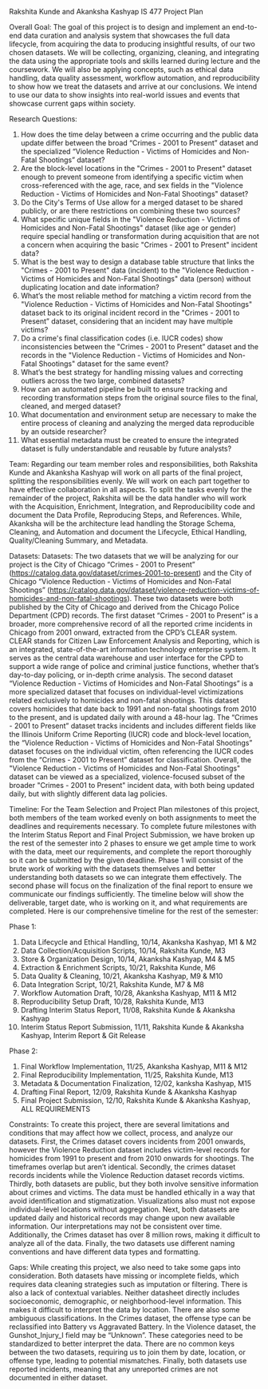 Rakshita Kunde and Akanksha Kashyap IS 477 Project Plan

Overall Goal: The goal of this project is to design and implement an end-to-end data curation and analysis system that showcases the full data lifecycle, from acquiring the data to producing insightful results, of our two chosen datasets. We will be collecting, organizing, cleaning, and integrating the data using the appropriate tools and skills learned during lecture and the coursework. We will also be applying concepts, such as ethical data handling, data quality assessment, workflow automation, and reproducibility to show how we treat the datasets and arrive at our conclusions. We intend to use our data to show insights into real-world issues and events that showcase current gaps within society. 

Research Questions:
1. How does the time delay between a crime occurring and the public data update differ between the broad “Crimes - 2001 to Present” dataset and the specialized “Violence Reduction - Victims of Homicides and Non-Fatal Shootings” dataset?
2. Are the block-level locations in the "Crimes - 2001 to Present" dataset enough to prevent someone from identifying a specific victim when cross-referenced with the age, race, and sex fields in the "Violence Reduction - Victims of Homicides and Non-Fatal Shootings" dataset?
3. Do the City's Terms of Use allow for a merged dataset to be shared publicly, or are there restrictions on combining these two sources?
4. What specific unique fields in the "Violence Reduction - Victims of Homicides and Non-Fatal Shootings" dataset (like age or gender) require special handling or transformation during acquisition that are not a concern when acquiring the basic "Crimes - 2001 to Present" incident data?
5. What is the best way to design a database table structure that links the "Crimes - 2001 to Present" data (incident) to the "Violence Reduction - Victims of Homicides and Non-Fatal Shootings" data (person) without duplicating location and date information?
6. What’s the most reliable method for matching a victim record from the "Violence Reduction - Victims of Homicides and Non-Fatal Shootings" dataset back to its original incident record in the "Crimes - 2001 to Present” dataset, considering that an incident may have multiple victims?
7. Do a crime's final classification codes (i.e. IUCR codes) show inconsistencies between the "Crimes - 2001 to Present” dataset and the records in the "Violence Reduction - Victims of Homicides and Non-Fatal Shootings" dataset for the same event?
8. What’s the best strategy for handling missing values and correcting outliers across the two large, combined datasets?
9. How can an automated pipeline be built to ensure tracking and recording transformation steps from the original source files to the final, cleaned, and merged dataset?
10. What documentation and environment setup are necessary to make the entire process of cleaning and analyzing the merged data reproducible by an outside researcher?
11. What essential metadata must be created to ensure the integrated dataset is fully understandable and reusable by future analysts?

Team: Regarding our team member roles and responsibilities, both Rakshita Kunde and Akanksha Kashyap will work on all parts of the final project, splitting the responsibilities evenly. We will work on each part together to have effective collaboration in all aspects. To split the tasks evenly for the remainder of the project, Rakshita will be the data handler who will work with the Acquisition, Enrichment, Integration, and Reproducibility code and document the Data Profile, Reproducing Steps, and References. While, Akanksha will be the architecture lead handling the Storage Schema, Cleaning, and Automation and document the Lifecycle, Ethical Handling, Quality/Cleaning Summary, and Metadata.

Datasets: Datasets: The two datasets that we will be analyzing for our project is the City of Chicago “Crimes - 2001 to Present” (https://catalog.data.gov/dataset/crimes-2001-to-present) and the City of Chicago “Violence Reduction - Victims of Homicides and Non-Fatal Shootings” (https://catalog.data.gov/dataset/violence-reduction-victims-of-homicides-and-non-fatal-shootings). These two datasets were both published by the City of Chicago and derived from the Chicago Police Department (CPD) records. 
  The first dataset “Crimes - 2001 to Present” is a broader, more comprehensive record of all the reported crime incidents in Chicago from 2001 onward, extracted from the CPD’s CLEAR system. CLEAR stands for Citizen Law Enforcement Analysis and Reporting, which is an integrated, state-of-the-art information technology enterprise system. It serves as the central data warehouse and user interface for the CPD to support a wide range of police and criminal justice functions, whether that’s day-to-day policing, or in-depth crime analysis. 
  The second dataset “Violence Reduction - Victims of Homicides and Non-Fatal Shootings” is a more specialized dataset that focuses on individual-level victimizations related exclusively to homicides and non-fatal shootings. This dataset covers homicides that date back to 1991 and non-fatal shootings from 2010 to the present, and is updated daily with around a 48-hour lag.
  The “Crimes - 2001 to Present” dataset tracks incidents and includes different fields like the Illinois Uniform Crime Reporting (IUCR) code and block-level location, the “Violence Reduction - Victims of Homicides and Non-Fatal Shootings” dataset focuses on the individual victim, often referencing the IUCR codes from the “Crimes - 2001 to Present” dataset for classification. Overall, the "Violence Reduction - Victims of Homicides and Non-Fatal Shootings" dataset can be viewed as a specialized, violence-focused subset of the broader "Crimes - 2001 to Present" incident data, with both being updated daily, but with slightly different data lag policies.

Timeline: For the Team Selection and Project Plan milestones of this project, both members of the team worked evenly on both assignments to meet the deadlines and requirements necessary. To complete future milestones with the Interim Status Report and Final Project Submission, we have broken up the rest of the semester into 2 phases to ensure we get ample time to work with the data, meet our requirements, and complete the report thoroughly so it can be submitted by the given deadline. Phase 1 will consist of the brute work of working with the datasets themselves and better understanding both datasets so we can integrate them effectively. The second phase will focus on the finalization of the final report to ensure we communicate our findings sufficiently. The timeline below will show the deliverable, target date, who is working on it, and what requirements are completed. Here is our comprehensive timeline for the rest of the semester:

Phase 1:

1. Data Lifecycle and Ethical Handling, 10/14, Akanksha Kashyap, M1 & M2
2. Data Collection/Acquisition Scripts, 10/14, Rakshita Kunde, M3
3. Store & Organization Design, 10/14, Akanksha Kashyap, M4 & M5 
4. Extraction & Enrichment Scripts, 10/21, Rakshita Kunde, M6
5. Data Quality & Cleaning, 10/21, Akanksha Kashyap, M9 & M10
6. Data Integration Script, 10/21, Rakshita Kunde, M7 & M8
7. Workflow Automation Draft, 10/28, Akanksha Kashyap, M11 & M12
8. Reproducibility Setup Draft, 10/28, Rakshita Kunde, M13
9. Drafting Interim Status Report, 11/08, Rakshita Kunde & Akanksha Kashyap
10. Interim Status Report Submission, 11/11, Rakshita Kunde & Akanksha Kashyap, Interim Report & Git Release

Phase 2:
1. Final Workflow Implementation, 11/25, Akanksha Kashyap, M11 & M12
2. Final Reproducibility Implementation, 11/25, Rakshita Kunde, M13
3. Metadata & Documentation Finalization, 12/02, kanksha Kashyap, M15
4. Drafting Final Report, 12/09, Rakshita Kunde & Akanksha Kashyap
5. Final Project Submission, 12/10, Rakshita Kunde & Akanksha Kashyap, ALL REQUIREMENTS

Constraints: To create this project, there are several limitations and conditions that may affect how we collect, process, and analyze our datasets. First, the Crimes dataset covers incidents from 2001 onwards, however the Violence Reduction dataset includes victim-level records for homicides from 1991 to present and from 2010 onwards for shootings. The timeframes overlap but aren’t identical. Secondly, the crimes dataset records incidents while the Violence Reduction dataset records victims. Thirdly, both datasets are public, but they both involve sensitive information about crimes and victims. The data must be handled ethically in a way that avoid identification and stigmatization. Visualizations also must not expose individual-level locations without aggregation. Next, both datasets are updated daily and historical records may change upon new available information. Our interpretations may not be consistent over time. Additionally, the Crimes dataset has over 8 million rows, making it difficult to analyze all of the data. Finally, the two datasets use different naming conventions and have different data types and formatting. 

Gaps: While creating this project, we also need to take some gaps into consideration. Both datasets have missing or incomplete fields, which requires data cleaning strategies such as imputation or filtering. There is also a lack of contextual variables. Neither datasheet directly includes socioeconomic, demographic, or neighborhood-level information. This makes it difficult to interpret the data by location. There are also some ambiguous classifications. In the Crimes dataset, the offense type can be reclassified into Battery vs Aggravated Battery. In the Violence dataset, the Gunshot_Injury_I field may be “Unknown”. These categories need to be standardized to better interpret the data. There are no common keys between the two datasets, requiring us to join them by date, location, or offense type, leading to potential mismatches. Finally, both datasets use reported incidents, meaning that any unreported crimes are not documented in either dataset.
